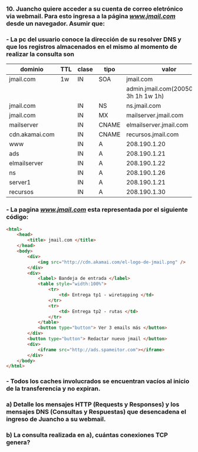 ### 10. Juancho quiere acceder a su cuenta de correo eletrónico via webmail. Para esto ingresa a la página *www.jmail.com* desde un navegador. Asumir que:

### - La pc del usuario conoce la dirección de su resolver DNS y que los registros almacenados en el mismo al momento de realizar la consulta son

| dominio        | TTL | clase | tipo  | valor
|----------------|-----|-------|-------|---------
| jmail.com      | 1w  | IN    | SOA   | jmail.com
|                |     |       |       | admin.jmail.com(2005091900 3h 1h 1w 1h)
| jmail.com      |     | IN    | NS    | ns.jmail.com
| jmail.com      |     | IN    | MX    | mailserver.jmail.com
| mailserver     |     | IN    | CNAME | elmailserver.jmail.com
| cdn.akamai.com |     | IN    | CNAME | recursos.jmail.com
| www            |     | IN    | A     | 208.190.1.20
| ads            |     | IN    | A     | 208.190.1.21
| elmailserver   |     | IN    | A     | 208.190.1.22
| ns             |     | IN    | A     | 208.190.1.26
| server1        |     | IN    | A     | 208.190.1.21
| recursos       |     | IN    | A     | 208.190.1.30

### - La pagina *www.jmail.com* esta representada por el siguiente código:

```html
<html>
    <head>
        <title> jmail.com </title>
    </head>
    <body>
        <div>
            <img src="http://cdn.akamai.com/el-logo-de-jmail.png" />
        </div>
        <div>
            <label> Bandeja de entrada </label>
            <table style="width:100%">
                <tr>
                    <td> Entrega tp1 - wiretapping </td>
                </tr>
                <tr>
                    <td> Entrega tp2 - rutas </td>
                </tr>
            </table>
            <button type="button"> Ver 3 emails más </button>
        </div>
        <button type="button"> Redactar nuevo jmail </button>
        <div>
            <iframe src="http://ads.spameitor.com"></iframe>
        </div>
    </body>
</html>
```

### - Todos los caches involucrados se encuentran vacíos al inicio de la transferencia y no expiran.

### a) Detalle los mensajes HTTP (Requests y Responses) y los mensajes DNS (Consultas y Respuestas) que desencadena el ingreso de Juancho a su webmail.

### b) La consulta realizada en a), cuántas conexiones TCP genera?
